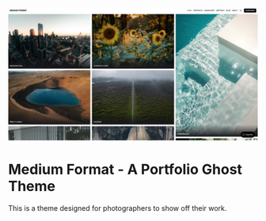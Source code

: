 ![Medium Format Theme](https://github.com/JoeeGrigg/MediumFormat/blob/main/assets/screenshot-destop.jpg?raw=true)

# Medium Format - A Portfolio Ghost Theme

This is a theme designed for photographers to show off their work.
